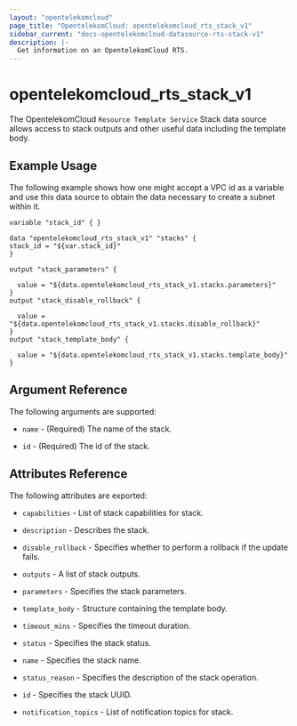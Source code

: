 ```yaml
---
layout: "opentelekomcloud"
page_title: "OpentelekomCloud: opentelekomcloud_rts_stack_v1"
sidebar_current: "docs-opentelekomcloud-datasource-rts-stack-v1"
description: |-
  Get information on an OpentelekomCloud RTS.
---
```


# opentelekomcloud_rts_stack_v1

The OpentelekomCloud `Resource Template Service` Stack data source allows access to stack outputs and other useful data including the template body.

## Example Usage

The following example shows how one might accept a VPC id as a variable and use this data source to obtain the data necessary to create a subnet within it.

```hcl
variable "stack_id" { }

data "opentelekomcloud_rts_stack_v1" "stacks" {
stack_id = "${var.stack_id}"
}

output "stack_parameters" {
 
  value = "${data.opentelekomcloud_rts_stack_v1.stacks.parameters}"
}
output "stack_disable_rollback" {
  
  value = "${data.opentelekomcloud_rts_stack_v1.stacks.disable_rollback}"
}
output "stack_template_body" {

  value = "${data.opentelekomcloud_rts_stack_v1.stacks.template_body}"
}
```

## Argument Reference
The following arguments are supported:

* `name` - (Required) The name of the stack.

* `id` - (Required) The id of the stack.

## Attributes Reference

The following attributes are exported:

* `capabilities` - List of stack capabilities for stack.

* `description` - 	Describes the stack.

* `disable_rollback` - Specifies whether to perform a rollback if the update fails.

* `outputs` - A list of stack outputs.

* `parameters` - Specifies the stack parameters.

* `template_body` - Structure containing the template body.

* `timeout_mins` - Specifies the timeout duration.

* `status` - Specifies the stack status.
 
* `name` - Specifies the stack name.
 
* `status_reason` - Specifies the description of the stack operation.
 
* `id` - Specifies the stack UUID.

* `notification_topics` - List of notification topics for stack.

